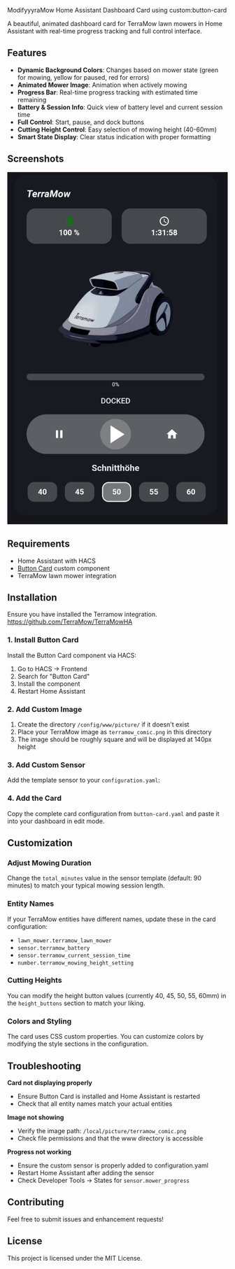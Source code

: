 ModifyyyraMow Home Assistant Dashboard Card using custom:button-card

A beautiful, animated dashboard card for TerraMow lawn mowers in Home Assistant with real-time progress tracking and full control interface.

## Features

- **Dynamic Background Colors**: Changes based on mower state (green for mowing, yellow for paused, red for errors)
- **Animated Mower Image**: Animation when actively mowing
- **Progress Bar**: Real-time progress tracking with estimated time remaining
- **Battery & Session Info**: Quick view of battery level and current session time
- **Full Control**: Start, pause, and dock buttons
- **Cutting Height Control**: Easy selection of mowing height (40-60mm)
- **Smart State Display**: Clear status indication with proper formatting

## Screenshots

![TerraMow Card Demo](screenshot.png)

## Requirements

- Home Assistant with HACS
- [Button Card](https://github.com/custom-cards/button-card) custom component
- TerraMow lawn mower integration

## Installation
Ensure you have installed the Terramow integration. https://github.com/TerraMow/TerraMowHA

### 1. Install Button Card

Install the Button Card component via HACS:
1. Go to HACS → Frontend
2. Search for "Button Card"
3. Install the component
4. Restart Home Assistant

### 2. Add Custom Image

1. Create the directory `/config/www/picture/` if it doesn't exist
2. Place your TerraMow image as `terramow_comic.png` in this directory
3. The image should be roughly square and will be displayed at 140px height

### 3. Add Custom Sensor

Add the template sensor to your `configuration.yaml`:

### 4. Add the Card

Copy the complete card configuration from `button-card.yaml` and paste it into your dashboard in edit mode.

## Customization

### Adjust Mowing Duration
Change the `total_minutes` value in the sensor template (default: 90 minutes) to match your typical mowing session length.

### Entity Names
If your TerraMow entities have different names, update these in the card configuration:
- `lawn_mower.terramow_lawn_mower`
- `sensor.terramow_battery`
- `sensor.terramow_current_session_time`
- `number.terramow_mowing_height_setting`

### Cutting Heights
You can modify the height button values (currently 40, 45, 50, 55, 60mm) in the `height_buttons` section to match your liking.

### Colors and Styling
The card uses CSS custom properties. You can customize colors by modifying the style sections in the configuration.

## Troubleshooting

**Card not displaying properly**
- Ensure Button Card is installed and Home Assistant is restarted
- Check that all entity names match your actual entities

**Image not showing**
- Verify the image path: `/local/picture/terramow_comic.png`
- Check file permissions and that the www directory is accessible

**Progress not working**
- Ensure the custom sensor is properly added to configuration.yaml
- Restart Home Assistant after adding the sensor
- Check Developer Tools → States for `sensor.mower_progress`

## Contributing

Feel free to submit issues and enhancement requests!

## License

This project is licensed under the MIT License.
